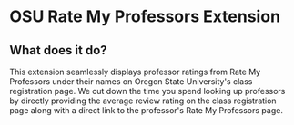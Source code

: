# OSU Rate My Professors Extension

## What does it do?

This extension seamlessly displays professor ratings from Rate My Professors under their names on Oregon State University's class registration page. We cut down the time you spend looking up professors by directly providing the average review rating on the class registration page along with a direct link to the professor's Rate My Professors page.

